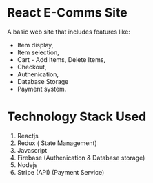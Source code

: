 # React E-Comms Site

A basic web site that includes features like:  
* Item display, 
* Item selection, 
* Cart - Add Items, Delete Items, 
* Checkout, 
* Authenication,
* Database Storage
* Payment system.

# Technology Stack Used
1. Reactjs
2. Redux ( State Management)
3. Javascript
4. Firebase (Authenication & Database storage)
5. Nodejs
6. Stripe (API) (Payment Service)
